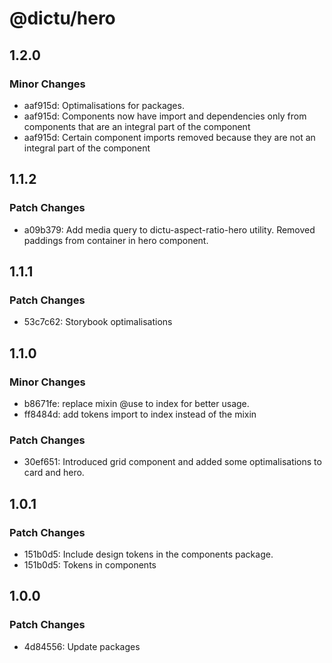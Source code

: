 # @dictu/hero

## 1.2.0

### Minor Changes

- aaf915d: Optimalisations for packages.
- aaf915d: Components now have import and dependencies only from components that
  are an integral part of the component
- aaf915d: Certain component imports removed because they are not an integral
  part of the component

## 1.1.2

### Patch Changes

- a09b379: Add media query to dictu-aspect-ratio-hero utility. Removed paddings
  from container in hero component.

## 1.1.1

### Patch Changes

- 53c7c62: Storybook optimalisations

## 1.1.0

### Minor Changes

- b8671fe: replace mixin @use to index for better usage.
- ff8484d: add tokens import to index instead of the mixin

### Patch Changes

- 30ef651: Introduced grid component and added some optimalisations to card and
  hero.

## 1.0.1

### Patch Changes

- 151b0d5: Include design tokens in the components package.
- 151b0d5: Tokens in components

## 1.0.0

### Patch Changes

- 4d84556: Update packages

